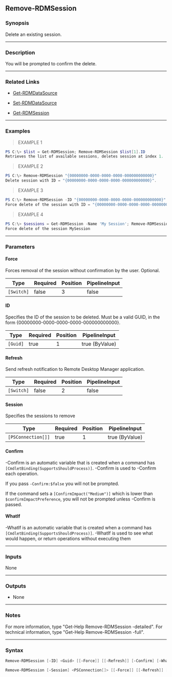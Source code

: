 Remove-RDMSession
-----------------

### Synopsis
Delete an existing session.

---

### Description

You will be prompted to confirm the delete.

---

### Related Links
* [Get-RDMDataSource](Get-RDMDataSource)

* [Set-RDMDataSource](Set-RDMDataSource)

* [Get-RDMSession](Get-RDMSession)

---

### Examples
> EXAMPLE 1

```PowerShell
PS C:\> $list = Get-RDMSession; Remove-RDMSession $list[1].ID
Retrieves the list of available sessions, deletes session at index 1.
```
> EXAMPLE 2

```PowerShell
PS C:\> Remove-RDMSession "{00000000-0000-0000-0000-000000000000}"
Delete session with ID = "{00000000-0000-0000-0000-000000000000}".
```
> EXAMPLE 3

```PowerShell
PS C:\> Remove-RDMSession -ID "{00000000-0000-0000-0000-000000000000}" -Force
Force delete of the session with ID = "{00000000-0000-0000-0000-000000000000}".
```
> EXAMPLE 4

```PowerShell
PS C:\> $sessions = Get-RDMSession -Name 'My Session'; Remove-RDMSession -Session $session -Force
Force delete of the session MySession
```

---

### Parameters
#### **Force**
Forces removal of the session without confirmation by the user. Optional.

|Type      |Required|Position|PipelineInput|
|----------|--------|--------|-------------|
|`[Switch]`|false   |3       |false        |

#### **ID**
Specifies the ID of the session to be deleted.
Must be a valid GUID, in the form {00000000-0000-0000-0000-000000000000}.

|Type    |Required|Position|PipelineInput |
|--------|--------|--------|--------------|
|`[Guid]`|true    |1       |true (ByValue)|

#### **Refresh**
Send refresh notification to Remote Desktop Manager application.

|Type      |Required|Position|PipelineInput|
|----------|--------|--------|-------------|
|`[Switch]`|false   |2       |false        |

#### **Session**
Specifies the sessions to remove

|Type              |Required|Position|PipelineInput |
|------------------|--------|--------|--------------|
|`[PSConnection[]]`|true    |1       |true (ByValue)|

#### **Confirm**
-Confirm is an automatic variable that is created when a command has ```[CmdletBinding(SupportsShouldProcess)]```.
-Confirm is used to -Confirm each operation.

If you pass ```-Confirm:$false``` you will not be prompted.

If the command sets a ```[ConfirmImpact("Medium")]``` which is lower than ```$confirmImpactPreference```, you will not be prompted unless -Confirm is passed.

#### **WhatIf**
-WhatIf is an automatic variable that is created when a command has ```[CmdletBinding(SupportsShouldProcess)]```.
-WhatIf is used to see what would happen, or return operations without executing them

---

### Inputs
None

---

### Outputs
* None

---

### Notes
For more information, type "Get-Help Remove-RDMSession -detailed". For technical information, type "Get-Help Remove-RDMSession -full".

---

### Syntax
```PowerShell
Remove-RDMSession [-ID] <Guid> [[-Force]] [[-Refresh]] [-Confirm] [-WhatIf] [<CommonParameters>]
```
```PowerShell
Remove-RDMSession [-Session] <PSConnection[]> [[-Force]] [[-Refresh]] [-Confirm] [-WhatIf] [<CommonParameters>]
```
